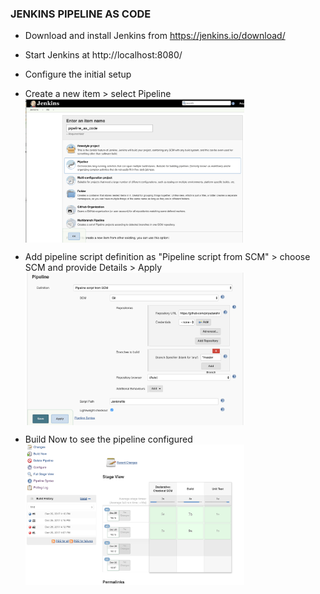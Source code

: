 ### JENKINS PIPELINE AS CODE ###

* Download and install Jenkins from https://jenkins.io/download/
* Start Jenkins at http://localhost:8080/
* Configure the initial setup
* Create a new item > select Pipeline
</br > <img src="./images/create new pipeline.png" width="350" align="center"/>

* Add pipeline script definition as "Pipeline script from SCM" > choose SCM and provide Details > Apply
</br > <img src="./images/pipeline setup.png" width="350" align="center"/>

* Build Now to see the pipeline configured
</br > <img src="./images/pipelines.png" width="350" align="center"/>
